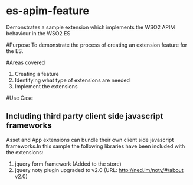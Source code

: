 es-apim-feature
===============

Demonstrates a sample extension which implements the WSO2 APIM behaviour in the WSO2 ES

#Purpose
To demonstrate the process of creating an extension feature for the ES.

#Areas covered
1. Creating a feature
2. Identifying what type of extensions are needed
3. Implement the extensions

#Use Case

## Including third party client side javascript frameworks
Asset and App extensions can bundle their own client side javascript frameworks.In this sample the following libraries have been included with the extensions:
1. jquery form framework (Added to the store)
2. jquery noty plugin upgraded to v2.0 (URL: http://ned.im/noty/#/about v2.0)
